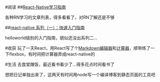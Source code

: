 #阅读
##[React-Native学习指南](https://github.com/ele828/react-native-guide)

各种RN学习的文章列表，得多看看了，对RN了解还是不够

##[react-native 系列（一）：快速入门指南](http://www.w3ctech.com/topic/885)

helloworld级别的入门指南，貌似还没出系列二...

#收获
玩了一天React，用React写了个[Markdown编辑器](lingyucoder.github.io/learn-react/page/md-editor/index.html)和[计算器](lingyucoder.github.io/learn-react/page/calculator/index.html)，顺带练了一下flexbox，有时间把计算器弄成react-native的

#生活
去食堂蹭饭，最近看书看少了...得多花点时间看书了

想把日记单独出来了，这两天有时间用node写一个编译博客到静态页面的工具吧